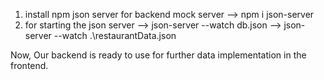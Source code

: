 1. install  npm json server for backend mock server
--> npm i json-server
2. for starting the json server
--> json-server --watch db.json
--> json-server --watch .\restaurantData.json

Now, Our backend is ready to use for further data implementation in the frontend.